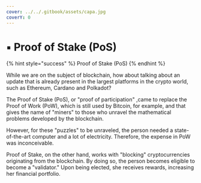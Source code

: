 ```yaml
---
cover: ../../.gitbook/assets/capa.jpg
coverY: 0
---
```


# ▪ Proof of Stake (PoS)

{% hint style="success" %}
Proof of Stake (PoS)
{% endhint %}

While we are on the subject of blockchain, how about talking about an update that is already present in the largest platforms in the crypto world, such as Ethereum, Cardano and Polkadot?

The Proof of Stake (PoS), or "proof of participation" ,came to replace the Proof of Work (PoW), which is still used by Bitcoin, for example, and that gives the name of "miners" to those who unravel the mathematical problems developed by the blockchain.

However, for these "puzzles" to be unraveled, the person needed a state-of-the-art computer and a lot of electricity. Therefore, the expense in PoW was inconceivable.

Proof of Stake, on the other hand, works with "blocking" cryptocurrencies originating from the blockchain. By doing so, the person becomes eligible to become a "validator." Upon being elected, she receives rewards, increasing her financial portfolio.
